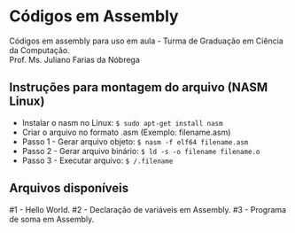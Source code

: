 # Códigos em Assembly
Códigos em assembly para uso em aula - Turma de Graduação em Ciência da Computação.<br>
Prof. Ms. Juliano Farias da Nóbrega

## Instruções para montagem do arquivo (NASM Linux)

- Instalar o nasm no Linux: `$ sudo apt-get install nasm`
- Criar o arquivo no formato .asm (Exemplo: filename.asm)
- Passo 1 - Gerar arquivo objeto: `$ nasm -f elf64 filename.asm`
- Passo 2 - Gerar arquivo binário: `$ ld -s -o filename filename.o`
- Passo 3 - Executar arquivo: `$ /.filename`

## Arquivos disponíveis

#1 - Hello World.
#2 - Declaração de variáveis em Assembly.
#3 - Programa de soma em Assembly.

